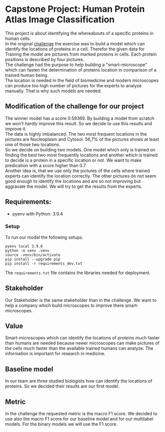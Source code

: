 # Capstone Project: Human Protein Atlas Image Classification

This project is about identifying the whereabouts of a specific proteins in human cells. <br>
In the original [challenge](https://www.kaggle.com/competitions/human-protein-atlas-image-classification/overview) the exercise was to build a model which can identify the locations of proteins in a cell. Therefor the given data for Training the model are pictures from marked proteins in cells. Each protein positions is described by four pictures. <br>
The challenge had the purpose to help building a "smart-microscope" which can fasten the determination of proteins location in comparison of a trained human being.<br>
The location is needed in the field of biomedicine and modern microscopes can produce too high number of pictures for the experts to analyze manually. That is why such models are needed. <br>
## Modification of the challenge for our project
The winner model has a score 0.59369. By building a model from scratch we won't hardly improve this result. So we decide to use this results and improve it. <br>
The data is highly imbalanced. The two most frequent locations in the pictures are Nucleoplasm and Cytosol. 56,7% of the pictures shows at least one of those two locations. <br>
So we decide on building two models. One model which only is trained on finding the best two most frequently locations and another which is trained to decide is a protein in a specific location or not. We want to make predication with a score higher than 0.7.<br>
Another idea is, that we use only the pictures of the cells where trained experts can identify the location correctly. The other pictures do not seem good enough to identify the locations and are so not improving but aggravate the model. We will try to get the results from the experts. 

## Requirements:

- pyenv with Python: 3.9.4

### Setup
To run our model the following setups. 
```
pyenv local 3.9.8
python -m venv .venv
source .venv/bin/activate
pip install --upgrade pip
pip install -r requirements_dev.txt
```

The `requirements.txt` file contains the libraries needed for deployment.

## Stakeholder
Our Stakeholder is the same stakeholder than in the challenge. We want to help a company which build microscopes to improve there smart-microscopes. 
## Value 
Smart-microscopes which can identify the locations of proteins much faster than humans are needed because newer microscopes can make pictures of the cells much faster than the available trained humans can analyze. The information is important for research in medicine. 

## Baseline model
In our team are three studied biologists how can identify the locations of proteins. So we decided their results are our first model.

## Metric
In the challenge the requested metric is the macro F1 score. We decided to use also the macro F1 score for our baseline model and for our multilabel models. For the binary models we will use the F1 score. 
